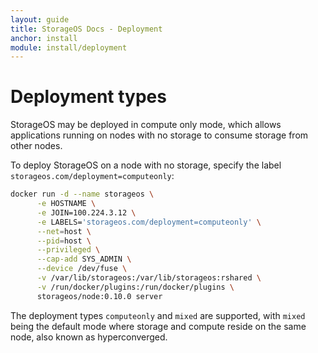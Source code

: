 ```yaml
---
layout: guide
title: StorageOS Docs - Deployment
anchor: install
module: install/deployment
---
```


# Deployment types

StorageOS may be deployed in compute only mode, which allows applications
running on nodes with no storage to consume storage from other nodes.

To deploy StorageOS on a node with no storage, specify the label
`storageos.com/deployment=computeonly`:

```bash
docker run -d --name storageos \
      -e HOSTNAME \
      -e JOIN=100.224.3.12 \
      -e LABELS='storageos.com/deployment=computeonly' \
      --net=host \
      --pid=host \
      --privileged \
      --cap-add SYS_ADMIN \
      --device /dev/fuse \
      -v /var/lib/storageos:/var/lib/storageos:rshared \
      -v /run/docker/plugins:/run/docker/plugins \
      storageos/node:0.10.0 server
```

The deployment types `computeonly` and `mixed` are supported, with `mixed` being
the default mode where storage and compute reside on the same node, also known
as hyperconverged.
